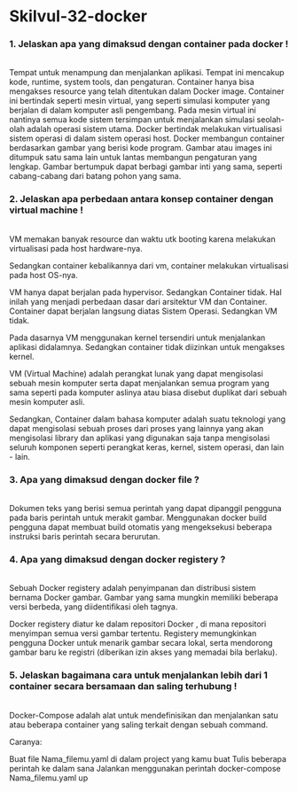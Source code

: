 # Skilvul-32-docker

### 1. Jelaskan apa yang dimaksud dengan container pada docker !
<br>
Tempat untuk menampung dan menjalankan aplikasi. Tempat ini mencakup kode, runtime, system tools, dan pengaturan. Container hanya bisa mengakses resource yang telah ditentukan dalam Docker image. Container ini bertindak seperti mesin virtual, yang seperti simulasi komputer yang berjalan di dalam komputer asli pengembang. Pada mesin virtual ini nantinya semua kode sistem tersimpan untuk menjalankan simulasi seolah-olah adalah operasi sistem utama. Docker bertindak melakukan virtualisasi sistem operasi di dalam sistem operasi host. Docker membangun container berdasarkan gambar yang berisi kode program. Gambar atau images ini ditumpuk satu sama lain untuk lantas membangun pengaturan yang lengkap. Gambar bertumpuk dapat berbagi gambar inti yang sama, seperti cabang-cabang dari batang pohon yang sama.
<br>

### 2. Jelaskan apa perbedaan antara konsep container dengan virtual machine !
<br>
VM memakan banyak resource dan waktu utk booting karena melakukan virtualisasi pada host hardware-nya.

Sedangkan container kebalikannya dari vm, container melakukan virtualisasi pada host OS-nya.

VM hanya dapat berjalan pada hypervisor. Sedangkan Container tidak. Hal inilah yang menjadi perbedaan dasar dari arsitektur VM dan Container. Container dapat berjalan langsung diatas Sistem Operasi. Sedangkan VM tidak.

Pada dasarnya VM menggunakan kernel tersendiri untuk menjalankan aplikasi didalamnya. Sedangkan container tidak diizinkan untuk mengakses kernel.

VM (Virtual Machine) adalah perangkat lunak yang dapat mengisolasi sebuah mesin komputer serta dapat menjalankan semua program yang sama seperti pada komputer aslinya atau biasa disebut duplikat dari sebuah mesin komputer asli.

Sedangkan, Container dalam bahasa komputer adalah suatu teknologi yang dapat mengisolasi sebuah proses dari proses yang lainnya yang akan mengisolasi library dan aplikasi yang digunakan saja tanpa mengisolasi seluruh komponen seperti perangkat keras, kernel, sistem operasi, dan lain - lain.
<br>

### 3. Apa yang dimaksud dengan docker file ?
<br>
Dokumen teks yang berisi semua perintah yang dapat dipanggil pengguna pada baris perintah untuk merakit gambar. Menggunakan docker build pengguna dapat membuat build otomatis yang mengeksekusi beberapa instruksi baris perintah secara berurutan.
<br>

### 4. Apa yang dimaksud dengan docker registery ?
<br>
Sebuah Docker registery adalah penyimpanan dan distribusi sistem bernama Docker gambar. Gambar yang sama mungkin memiliki beberapa versi berbeda, yang diidentifikasi oleh tagnya.

Docker registery diatur ke dalam repositori Docker , di mana repositori menyimpan semua versi gambar tertentu. Registery memungkinkan pengguna Docker untuk menarik gambar secara lokal, serta mendorong gambar baru ke registri (diberikan izin akses yang memadai bila berlaku).
<br>

### 5. Jelaskan bagaimana cara untuk menjalankan lebih dari 1 container secara bersamaan dan saling terhubung !
<br>
Docker-Compose adalah alat untuk mendefinisikan dan menjalankan satu atau beberapa container yang saling terkait dengan sebuah command.

Caranya:

Buat file Nama_filemu.yaml di dalam project yang kamu buat
Tulis beberapa perintah ke dalam sana
Jalankan menggunakan perintah docker-compose Nama_filemu.yaml up

